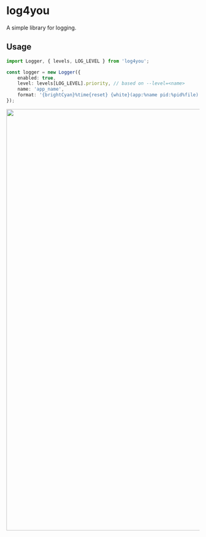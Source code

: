 # log4you

A simple library for logging.

## Usage

```ts
import Logger, { levels, LOG_LEVEL } from 'log4you';

const logger = new Logger({
	enabled: true,
	level: levels[LOG_LEVEL].priority, // based on --level=<name>
	name: 'app_name',
	format: '{brightCyan}%time{reset} {white}(app:%name pid:%pid%file) %color[%level]{reset}',
});
```

<img style="width: 1100px;" src="">
